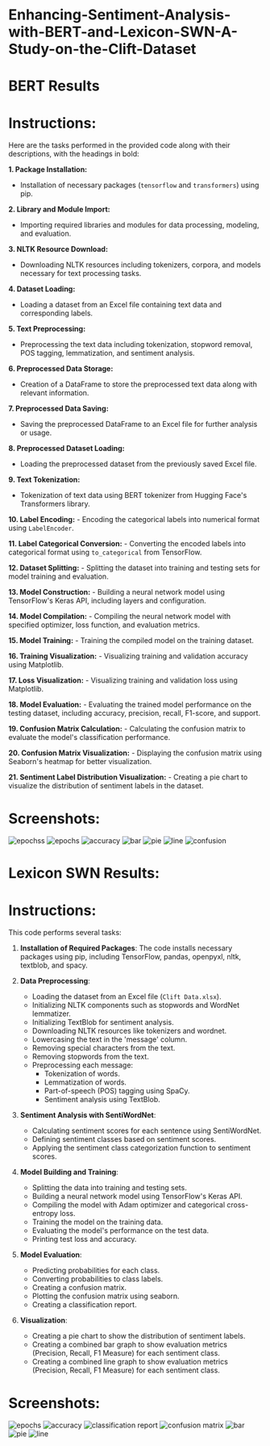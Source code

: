 # Enhancing-Sentiment-Analysis-with-BERT-and-Lexicon-SWN-A-Study-on-the-Clift-Dataset

# BERT Results

# Instructions:
Here are the tasks performed in the provided code along with their descriptions, with the headings in bold:

**1. Package Installation:**
   - Installation of necessary packages (`tensorflow` and `transformers`) using pip.

**2. Library and Module Import:**
   - Importing required libraries and modules for data processing, modeling, and evaluation.

**3. NLTK Resource Download:**
   - Downloading NLTK resources including tokenizers, corpora, and models necessary for text processing tasks.

**4. Dataset Loading:**
   - Loading a dataset from an Excel file containing text data and corresponding labels.

**5. Text Preprocessing:**
   - Preprocessing the text data including tokenization, stopword removal, POS tagging, lemmatization, and sentiment analysis.

**6. Preprocessed Data Storage:**
   - Creation of a DataFrame to store the preprocessed text data along with relevant information.

**7. Preprocessed Data Saving:**
   - Saving the preprocessed DataFrame to an Excel file for further analysis or usage.

**8. Preprocessed Dataset Loading:**
   - Loading the preprocessed dataset from the previously saved Excel file.

**9. Text Tokenization:**
   - Tokenization of text data using BERT tokenizer from Hugging Face's Transformers library.

**10. Label Encoding:**
    - Encoding the categorical labels into numerical format using `LabelEncoder`.

**11. Label Categorical Conversion:**
    - Converting the encoded labels into categorical format using `to_categorical` from TensorFlow.

**12. Dataset Splitting:**
    - Splitting the dataset into training and testing sets for model training and evaluation.

**13. Model Construction:**
    - Building a neural network model using TensorFlow's Keras API, including layers and configuration.

**14. Model Compilation:**
    - Compiling the neural network model with specified optimizer, loss function, and evaluation metrics.

**15. Model Training:**
    - Training the compiled model on the training dataset.

**16. Training Visualization:**
    - Visualizing training and validation accuracy using Matplotlib.

**17. Loss Visualization:**
    - Visualizing training and validation loss using Matplotlib.

**18. Model Evaluation:**
    - Evaluating the trained model performance on the testing dataset, including accuracy, precision, recall, F1-score, and support.

**19. Confusion Matrix Calculation:**
    - Calculating the confusion matrix to evaluate the model's classification performance.

**20. Confusion Matrix Visualization:**
    - Displaying the confusion matrix using Seaborn's heatmap for better visualization.

**21. Sentiment Label Distribution Visualization:**
    - Creating a pie chart to visualize the distribution of sentiment labels in the dataset.

# Screenshots:
![epochss](https://github.com/ArsalMirza007/Enhancing-Sentiment-Analysis-with-BERT-and-Lexicon-SWN-A-Study-on-the-Clift-Dataset/assets/121928372/275129dd-529c-48c7-ba2c-742033e65c3c)
![epochs](https://github.com/ArsalMirza007/Enhancing-Sentiment-Analysis-with-BERT-and-Lexicon-SWN-A-Study-on-the-Clift-Dataset/assets/121928372/49a54535-96ed-4249-8147-6b184f762d72)
![accuracy](https://github.com/ArsalMirza007/Enhancing-Sentiment-Analysis-with-BERT-and-Lexicon-SWN-A-Study-on-the-Clift-Dataset/assets/121928372/762329bc-c9b7-42eb-a12e-06f399ed72b1)
![bar](https://github.com/ArsalMirza007/Enhancing-Sentiment-Analysis-with-BERT-and-Lexicon-SWN-A-Study-on-the-Clift-Dataset/assets/121928372/b7831f14-b936-44ef-9b2b-a96ff9dbbf3d)
![pie](https://github.com/ArsalMirza007/Enhancing-Sentiment-Analysis-with-BERT-and-Lexicon-SWN-A-Study-on-the-Clift-Dataset/assets/121928372/0c1e665d-fc05-4da6-b04b-37105b09f35c)
![line](https://github.com/ArsalMirza007/Enhancing-Sentiment-Analysis-with-BERT-and-Lexicon-SWN-A-Study-on-the-Clift-Dataset/assets/121928372/283a04e3-e8af-4355-98c2-d1591699341f)
![confusion](https://github.com/ArsalMirza007/Enhancing-Sentiment-Analysis-with-BERT-and-Lexicon-SWN-A-Study-on-the-Clift-Dataset/assets/121928372/87c7d1ca-6eb3-444c-96ac-e0a167becef0)


# Lexicon SWN Results:

# Instructions:
This code performs several tasks:

1. **Installation of Required Packages**: The code installs necessary packages using pip, including TensorFlow, pandas, openpyxl, nltk, textblob, and spacy.

2. **Data Preprocessing**:
   - Loading the dataset from an Excel file (`Clift Data.xlsx`).
   - Initializing NLTK components such as stopwords and WordNet lemmatizer.
   - Initializing TextBlob for sentiment analysis.
   - Downloading NLTK resources like tokenizers and wordnet.
   - Lowercasing the text in the 'message' column.
   - Removing special characters from the text.
   - Removing stopwords from the text.
   - Preprocessing each message:
     - Tokenization of words.
     - Lemmatization of words.
     - Part-of-speech (POS) tagging using SpaCy.
     - Sentiment analysis using TextBlob.

3. **Sentiment Analysis with SentiWordNet**:
   - Calculating sentiment scores for each sentence using SentiWordNet.
   - Defining sentiment classes based on sentiment scores.
   - Applying the sentiment class categorization function to sentiment scores.

4. **Model Building and Training**:
   - Splitting the data into training and testing sets.
   - Building a neural network model using TensorFlow's Keras API.
   - Compiling the model with Adam optimizer and categorical cross-entropy loss.
   - Training the model on the training data.
   - Evaluating the model's performance on the test data.
   - Printing test loss and accuracy.

5. **Model Evaluation**:
   - Predicting probabilities for each class.
   - Converting probabilities to class labels.
   - Creating a confusion matrix.
   - Plotting the confusion matrix using seaborn.
   - Creating a classification report.

6. **Visualization**:
   - Creating a pie chart to show the distribution of sentiment labels.
   - Creating a combined bar graph to show evaluation metrics (Precision, Recall, F1 Measure) for each sentiment class.
   - Creating a combined line graph to show evaluation metrics (Precision, Recall, F1 Measure) for each sentiment class.
# Screenshots:
![epochs](https://github.com/ArsalMirza007/Enhancing-Sentiment-Analysis-with-BERT-and-Lexicon-SWN-A-Study-on-the-Clift-Dataset/assets/121928372/989a5ac0-e2ee-461b-a767-5e3cc5c8526a)
![accuracy](https://github.com/ArsalMirza007/Enhancing-Sentiment-Analysis-with-BERT-and-Lexicon-SWN-A-Study-on-the-Clift-Dataset/assets/121928372/d4739d1b-f71c-41a2-8252-4b2fa760064b)
![classification report](https://github.com/ArsalMirza007/Enhancing-Sentiment-Analysis-with-BERT-and-Lexicon-SWN-A-Study-on-the-Clift-Dataset/assets/121928372/b2a271d9-6613-432a-a46a-ced1f2cd29d7)
![confusion matrix](https://github.com/ArsalMirza007/Enhancing-Sentiment-Analysis-with-BERT-and-Lexicon-SWN-A-Study-on-the-Clift-Dataset/assets/121928372/6867bfaa-a677-479a-ac5b-8deb9f562fe6)
![bar](https://github.com/ArsalMirza007/Enhancing-Sentiment-Analysis-with-BERT-and-Lexicon-SWN-A-Study-on-the-Clift-Dataset/assets/121928372/e008463f-51e2-4f4b-93d6-068b0248d864)
![pie](https://github.com/ArsalMirza007/Enhancing-Sentiment-Analysis-with-BERT-and-Lexicon-SWN-A-Study-on-the-Clift-Dataset/assets/121928372/5085a048-01fe-4bc8-9449-4531fce643cc)
![line](https://github.com/ArsalMirza007/Enhancing-Sentiment-Analysis-with-BERT-and-Lexicon-SWN-A-Study-on-the-Clift-Dataset/assets/121928372/56da3063-7ad4-4a1e-b1de-5b526570bb2b)

